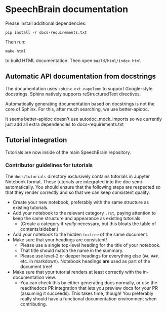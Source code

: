 # SpeechBrain documentation

Please install additional dependencies:

```
pip install -r docs-requirements.txt
```

Then run:
```
make html
```
to build HTML documentation. Then open `build/html/index.html`

## Automatic API documentation from docstrings

The documentation uses `sphinx.ext.napoleon` to support Google-style
docstrings. Sphinx natively supports reStructuredText directives.

Automatically generating documentation based on docstrings is not the
core of Sphinx. For this, after much searching, we use better-apidoc.

It seems better-apidoc doesn't use autodoc\_mock\_imports so we currently just
add all extra dependencies to docs-requirements.txt

## Tutorial integration

Tutorials are now inside of the main SpeechBrain repository.

### Contributor guidelines for tutorials

The `docs/tutorials` directory exclusively contains tutorials in Jupyter Notebook format. These tutorials are integrated into the doc semi-automatically. You should ensure that the following steps are respected so that they render correctly and so that we can keep consistent quality.

- Create your new notebook, preferably with the same structure as existing tutorials.
- Add your notebook to the relevant category `.rst`, paying attention to keep the same structure and appearance as existing tutorials.
  - (Create a category if _really_ necessary, but this bloats the table of contents/sidebar.)
- Add your notebook to the hidden `toctree` of the same document.
- Make sure that your headings are consistent!
  - Please use a single top-level heading for the title of your notebook.
  - That title should match the name in the summary.
  - Please use level-2 or deeper headings for everything else (`##`, `###`, etc. in markdown). Notebook headings **are** used as part of the document tree!
- Make sure that your tutorial renders at least correctly with the in-documentation view.
  - You can check this by either generating docs normally, or use the readthedocs PR integration that lets you preview docs for your PR (assuming it succeeds). This takes time, though! You preferably really should have a functional documentation environment when contributing.